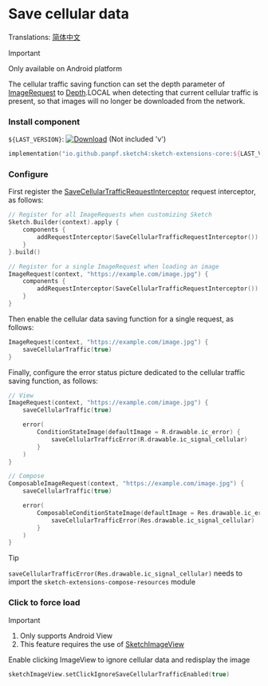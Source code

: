 # Save cellular data

Translations: [简体中文](save_cellular_traffic.zh.md)

> [!IMPORTANT]
> Only available on Android platform

The cellular traffic saving function can set the depth parameter of [ImageRequest] to [Depth].LOCAL
when detecting that current cellular traffic is present, so that images will no longer be downloaded
from the network.

### Install component

`${LAST_VERSION}`: [![Download][version_icon]][version_link] (Not included 'v')

```kotlin
implementation("io.github.panpf.sketch4:sketch-extensions-core:${LAST_VERSION}")
```

### Configure

First register the [SaveCellularTrafficRequestInterceptor] request interceptor, as follows:

```kotlin
// Register for all ImageRequests when customizing Sketch
Sketch.Builder(context).apply {
    components {
        addRequestInterceptor(SaveCellularTrafficRequestInterceptor())
    }
}.build()

// Register for a single ImageRequest when loading an image
ImageRequest(context, "https://example.com/image.jpg") {
    components {
        addRequestInterceptor(SaveCellularTrafficRequestInterceptor())
    }
}
```

Then enable the cellular data saving function for a single request, as follows:

```kotlin
ImageRequest(context, "https://example.com/image.jpg") {
    saveCellularTraffic(true)
}
```

Finally, configure the error status picture dedicated to the cellular traffic saving function, as
follows:

```kotlin
// View
ImageRequest(context, "https://example.com/image.jpg") {
    saveCellularTraffic(true)

    error(
        ConditionStateImage(defaultImage = R.drawable.ic_error) {
            saveCellularTrafficError(R.drawable.ic_signal_cellular)
        }
    )
}

// Compose
ComposableImageRequest(context, "https://example.com/image.jpg") {
    saveCellularTraffic(true)

    error(
        ComposableConditionStateImage(defaultImage = Res.drawable.ic_error) {
            saveCellularTrafficError(Res.drawable.ic_signal_cellular)
        }
    )
}
```

> [!TIP]
> `saveCellularTrafficError(Res.drawable.ic_signal_cellular)` needs to import the
`sketch-extensions-compose-resources` module

### Click to force load

> [!IMPORTANT]
> 1. Only supports Android View
> 2. This feature requires the use of [SketchImageView]

Enable clicking ImageView to ignore cellular data and redisplay the image

```kotlin
sketchImageView.setClickIgnoreSaveCellularTrafficEnabled(true)
```

[version_icon]: https://img.shields.io/maven-central/v/io.github.panpf.sketch4/sketch-singleton

[version_link]: https://repo1.maven.org/maven2/io/github/panpf/sketch4/

[Sketch]: ../sketch-core/src/commonMain/kotlin/com/github/panpf/sketch/Sketch.common.kt

[SketchImageView]: ../sketch-extensions-view/src/main/kotlin/com/github/panpf/sketch/SketchImageView.kt

[SaveCellularTrafficRequestInterceptor]: ../sketch-extensions-core/src/commonMain/kotlin/com/github/panpf/sketch/request/SaveCellularTrafficRequestInterceptor.kt

[ImageRequest]: ../sketch-core/src/commonMain/kotlin/com/github/panpf/sketch/request/ImageRequest.common.kt

[Depth]: ../sketch-core/src/commonMain/kotlin/com/github/panpf/sketch/request/Depth.kt